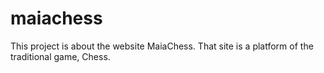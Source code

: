 maiachess
=========

This project is about the website MaiaChess. That site is a platform of the traditional game, Chess.
